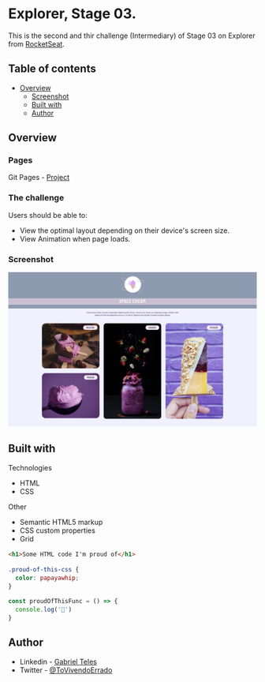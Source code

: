 # Explorer, Stage 03.

This is the second and thir challenge (Intermediary) of Stage 03 on Explorer from [RocketSeat](rocketseat.com.br/).

## Table of contents

- [Overview](#overview)
  - [Screenshot](#screenshot)
  - [Built with](#built-with)
  - [Author](#author)

## Overview

### Pages

Git Pages - [Project](https://gabrielfteles.github.io/Mentorship-form/)

### The challenge

Users should be able to:

- View the optimal layout depending on their device's screen size.
- View Animation when page loads.

### Screenshot

![](./screenshot.png)

## Built with

Technologies

- HTML
- CSS

Other

- Semantic HTML5 markup
- CSS custom properties
- Grid

```html
<h1>Some HTML code I'm proud of</h1>
```
```css
.proud-of-this-css {
  color: papayawhip;
}
```
```js
const proudOfThisFunc = () => {
  console.log('🎉')
}
```

## Author

- Linkedin - [Gabriel Teles](https://www.linkedin.com/in/gabriel-teles-b28709234/)
- Twitter - [@ToVivendoErrado](https://www.twitter.com/ToVivendoErrado)
